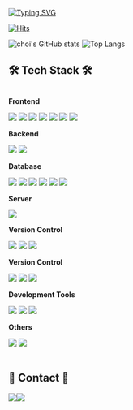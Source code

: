
[![Typing SVG](https://readme-typing-svg.demolab.com?font=Alkatra&weight=500&size=45&duration=3500&pause=3&color=FFDA44&center=false&vCenter=false&multiline=true&repeat=true&width=1000&height=100&lines=Welcome+to+choi's+Git!👋)](https://git.io/typing-svg)
<div align="left">
<!-- ------- -->

[![Hits](https://hits.seeyoufarm.com/api/count/incr/badge.svg?url=https%3A%2F%2Fgithub.com%2Fdev-choi-elf-maerz%2F&count_bg=%2379C83D&title_bg=%23555555&icon=&icon_color=%23E7E7E7&title=hits&edge_flat=false)](https://hits.seeyoufarm.com)

![choi's GitHub stats](https://github-readme-stats.vercel.app/api?username=dev-choi-elf-maerz&show_icons=true&theme=transparent)
![Top Langs](https://github-readme-stats.vercel.app/api/top-langs/?username=dev-choi-elf-maerz&langs_count=8) 
<br>

## 🛠 Tech Stack 🛠
<div style="display:flex; flex-direction:column; align-items:flex-start;">
      <!-- Frontend -->
    <p><strong>Frontend</strong></p>
    <div>
        <img src="https://img.shields.io/badge/html5-E34F26?style=flat-square&logo=html5&logoColor=white"> 
        <!--<img src="https://img.shields.io/badge/css-1572B6?style=flat-square&logo=css3&logoColor=white"> -->
        <img src="https://img.shields.io/badge/javascript-F7DF1E?style=flat-square&logo=javascript&logoColor=white"> 
        <img src="https://img.shields.io/badge/jquery-0769AD?style=flat-square&logo=jquery&logoColor=white"> 
        <img src="https://img.shields.io/badge/vue.js-4FC08D?style=flat-square&logo=vuedotjs&logoColor=white">
        <img src="https://img.shields.io/badge/react.jz-61DAFB?style=flat-square&logo=react&logoColor=white">
        <img src="https://img.shields.io/badge/next.js-3484D2?style=flat-square&logo=nextdotjs&logoColor=white">
        <img src="https://img.shields.io/badge/vite-646CFF?style=flat-square&logo=vite&logoColor=white">
    </div>
    <!-- Backend -->
    <p><strong>Backend</strong></p>
    <div>
        <img src="https://img.shields.io/badge/Java-007396?style=flat-square&logo=Java&logoColor=white"> 
        <img src="https://img.shields.io/badge/node.js-339933?style=flat-square&logo=nextdotjs&logoColor=white">
    </div>
    <!-- Database -->
    <p><strong>Database</strong></p>
    <div>
        <img src="https://img.shields.io/badge/oracle-F80000?style=flat-square&logo=oracle&logoColor=white"> 
        <img src="https://img.shields.io/badge/mysql-4479A1?style=flat-square&logo=mysql&logoColor=white">
        <img src="https://img.shields.io/badge/mariadb-003545?style=flat-square&logo=mariadb&logoColor=white">
        <img src="https://img.shields.io/badge/postgresql-4169E1?style=flat-square&logo=postgresql&logoColor=white">
        <img src="https://img.shields.io/badge/firebase-FFCA28?style=flat-square&logo=firebase&logoColor=white">
        <img src="https://img.shields.io/badge/mongodb-47A248?style=flat-square&logo=mongodb&logoColor=white"> 
    </div>
    <!-- Server -->
    <p><strong>Server</strong></p>
    <div>
       <!-- <img src="https://img.shields.io/badge/linux-FCC624?style=for-the-badge&logo=linux&logoColor=black"> -->
        <img src="https://img.shields.io/badge/apache tomcat-F8DC75?style=flat-square&logo=apachetomcat&logoColor=white">
      <!--  <img src="https://img.shields.io/badge/Amazon AWS-232F3E?style=for-the-badge&logo=amazon aws&logoColor=white"> -->
    </div>
     <!-- Version Control -->
    <p><strong>Version Control</strong></p>
    <div>
        <img src="https://img.shields.io/badge/git-F05032?style=flat-square&logo=git&logoColor=white"> 
        <img src="https://img.shields.io/badge/jira-0052CC?style=flat-square&logo=jira&logoColor=white"> 
        <img src="https://img.shields.io/badge/gitlab-FC6D26?style=flat-square&logo=gitlab&logoColor=white"> 
      <!--  <img src="https://img.shields.io/badge/vuedotjs-4FC08D?style=flat-square&logo=vuedotjs&logoColor=white">
        <img src="https://img.shields.io/badge/react-61DAFB?style=flat-square&logo=react&logoColor=white">
        <img src="https://img.shields.io/badge/nextdotjs-3484D2?style=flat-square&logo=nextdotjs&logoColor=white"> -->
    </div>
   <!-- Version Control -->
    <p><strong>Version Control</strong></p>
    <div>
        <img src="https://img.shields.io/badge/Spring-6DB33F?style=flat-square&logo=Spring&logoColor=white"> 
        <img src="https://img.shields.io/badge/Spring Boot-6DB33F?style=flat-square&logo=spring boot&logoColor=white">
        <img src="https://img.shields.io/badge/egovframework-006600?style=flat-square&logo=egov&logoColor=white">
    </div>
   <!-- Development Tools -->
    <p><strong>Development Tools</strong></p>
    <div>
        <img src="https://img.shields.io/badge/eclipseide-2C2255?style=flat-square&logo=eclipseide&logoColor=white"> 
        <img src="https://img.shields.io/badge/intellijidea-000000?style=flat-square&logo=intellijidea&logoColor=white">
        <img src="https://img.shields.io/badge/visualstudiocode-007ACC?style=flat-square&logo=visualstudiocode&logoColor=white">
    </div>
    <!-- Others -->
    <p><strong>Others</strong></p>
    <div>
        <img src="https://img.shields.io/badge/markdown-000000?style=flat-square&logo=markdown&logoColor=white">
        <img src="https://img.shields.io/badge/matter.js-4B5562?style=flat-square&logo=matterdotjs&logoColor=white">   
       <!-- <img src="https://img.shields.io/badge/Kotlin-7F52FF?style=flat-square&logo=kotlin&logoColor=white">
        <img src="https://img.shields.io/badge/Andoid Studio-3DDC84?style=flat-square&logo=android studio&logoColor=white">
        <img src="https://img.shields.io/badge/python-3776AB?style=flat-square&logo=python&logoColor=white"> -->
</div><br>
</div>

## 💬 Contact 💬
<div style="display:flex; flex-direction:row;">
    <a href="mailto:tigmuci@gmail.com">
        <img src="https://img.shields.io/badge/Gmail-EA4335?style=flat-square&logo=Gmail&logoColor=white"> 
    </a>
    <a href="mailto:elfmaerz@naver.com">
        <img src="https://img.shields.io/badge/naver-03C75A?style=flat-square&logo=naver&logoColor=white"> 
    </a>
   <!-- <a href="https://open.kakao.com/o/sGFzzbsf">
        <img src="https://img.shields.io/badge/KakaoTalk-FFCD00?style=for-the-badge&logoColor=black&logo=KakaoTalk"> 
    </a>
    <a href="https://www.instagram.com/kwonbi_">
        <img src="https://img.shields.io/badge/Instagram-E4405F?style=for-the-badge&logo=Instagram&logoColor=white"> 
    </a> -->
</div><br>

<!--
## ⚡Api 
<div style="display:flex; flex-direction:row;">
https://www.hostinger.kr <br/>
https://fonts.google.com <br/>
https://fontawesome.com <br/>
https://cdnjs.com <br/>
https://newsapi.org <br/>
https://getbootstrap.com <br/>
https://openweathermap.org <br/>
https://goqr.me <br/>
https://platform.openai.com <br/>
</div><br>
-->
<!--
**dev-choi-elf-maerz/dev-choi-elf-maerz** is a ✨ _special_ ✨ repository because its `README.md` (this file) appears on your GitHub profile.

Here are some ideas to get you started:

- 🔭 I’m currently working on ...
- 🌱 I’m currently learning ...
- 👯 I’m looking to collaborate on ...
- 🤔 I’m looking for help with ...
- 💬 Ask me about ...
- 📫 How to reach me: ...
- 😄 Pronouns: ...
- ⚡ Fun fact: ...
-->
